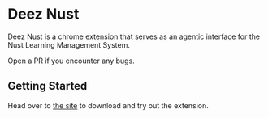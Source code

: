 # Deez Nust

Deez Nust is a chrome extension that serves as an agentic interface for the Nust Learning Management System.

Open a PR if you encounter any bugs. 

## Getting Started

Head over to [the site](https://www.nutslms.com/) to download and try out the extension.

